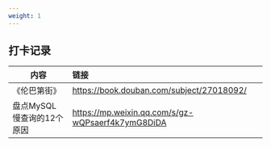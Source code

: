 ```yaml
---
weight: 1
---
```


## 打卡记录

| 内容                      | 链接                                              |
| ------------------------- | :------------------------------------------------ |
| 《伦巴第街》              | https://book.douban.com/subject/27018092/         |
| 盘点MySQL慢查询的12个原因 | https://mp.weixin.qq.com/s/gz-wQPsaerf4k7ymG8DiDA |

